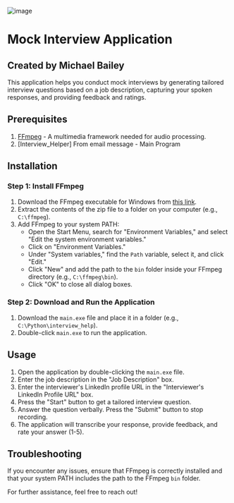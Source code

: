 ![image](https://github.com/user-attachments/assets/e9a39808-c3ec-442c-82cf-6ef06dada531)


# Mock Interview Application
## Created by Michael Bailey
This application helps you conduct mock interviews by generating tailored interview questions based on a job description, capturing your spoken responses, and providing feedback and ratings.

## Prerequisites

1. [FFmpeg](https://ffmpeg.org/download.html) - A multimedia framework needed for audio processing.
2. [Interview_Helper] From email message - Main Program

## Installation

### Step 1: Install FFmpeg

1. Download the FFmpeg executable for Windows from [this link](https://ffmpeg.org/download.html).
2. Extract the contents of the zip file to a folder on your computer (e.g., `C:\ffmpeg`).
3. Add FFmpeg to your system PATH:
    - Open the Start Menu, search for "Environment Variables," and select "Edit the system environment variables."
    - Click on "Environment Variables."
    - Under "System variables," find the `Path` variable, select it, and click "Edit."
    - Click "New" and add the path to the `bin` folder inside your FFmpeg directory (e.g., `C:\ffmpeg\bin`).
    - Click "OK" to close all dialog boxes.

### Step 2: Download and Run the Application

1. Download the `main.exe` file and place it in a folder (e.g., `C:\Python\interview_help`).
2. Double-click `main.exe` to run the application.

## Usage

1. Open the application by double-clicking the `main.exe` file.
2. Enter the job description in the "Job Description" box.
3. Enter the interviewer's LinkedIn profile URL in the "Interviewer's LinkedIn Profile URL" box.
4. Press the "Start" button to get a tailored interview question.
5. Answer the question verbally. Press the "Submit" button to stop recording.
6. The application will transcribe your response, provide feedback, and rate your answer (1-5).


## Troubleshooting

If you encounter any issues, ensure that FFmpeg is correctly installed and that your system PATH includes the path to the FFmpeg `bin` folder.

For further assistance, feel free to reach out!

